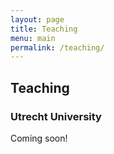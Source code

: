 ```yaml
---
layout: page
title: Teaching
menu: main
permalink: /teaching/
---
```



## Teaching

### Utrecht University

Coming soon!

